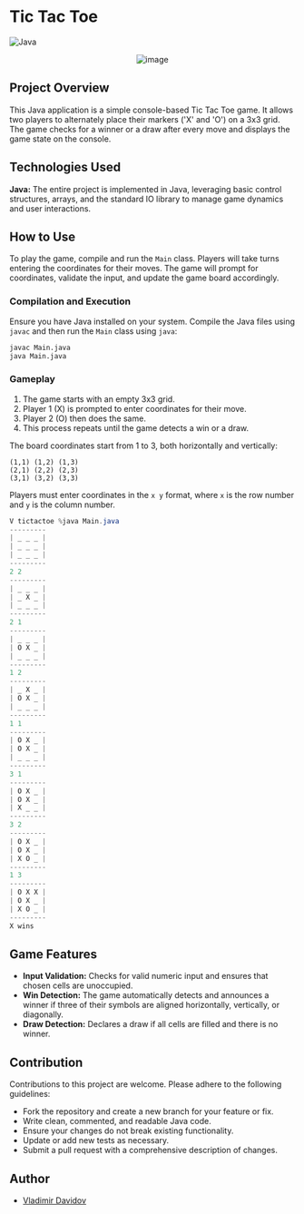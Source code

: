 # Tic Tac Toe

![Java](https://img.shields.io/badge/Java-F80000?style=for-the-badge&logo=java&logoColor=white)

<p align="center">
  <img src="https://github.com/user-attachments/assets/1833588d-2a2a-419b-9c01-b0cc712eba71" alt="image">
</p>

## Project Overview

This Java application is a simple console-based Tic Tac Toe game. It allows two players to alternately place their markers ('X' and 'O') on a 3x3 grid. The game checks for a winner or a draw after every move and displays the game state on the console.

## Technologies Used

**Java:** The entire project is implemented in Java, leveraging basic control structures, arrays, and the standard IO library to manage game dynamics and user interactions.


## How to Use

To play the game, compile and run the `Main` class. Players will take turns entering the coordinates for their moves. The game will prompt for coordinates, validate the input, and update the game board accordingly. 

### Compilation and Execution

Ensure you have Java installed on your system. Compile the Java files using `javac` and then run the `Main` class using `java`:

```bash
javac Main.java
java Main.java
```

### Gameplay

1. The game starts with an empty 3x3 grid.
2. Player 1 (X) is prompted to enter coordinates for their move.
3. Player 2 (O) then does the same.
4. This process repeats until the game detects a win or a draw.

The board coordinates start from 1 to 3, both horizontally and vertically:

```
(1,1) (1,2) (1,3)
(2,1) (2,2) (2,3)
(3,1) (3,2) (3,3)
```

Players must enter coordinates in the `x y` format, where `x` is the row number and `y` is the column number.
```java
V tictactoe %java Main.java
---------
| _ _ _ |
| _ _ _ |
| _ _ _ |
---------
2 2
---------
| _ _ _ |
| _ X _ |
| _ _ _ |
---------
2 1
---------
| _ _ _ |
| O X _ |
| _ _ _ |
---------
1 2
---------
| _ X _ |
| O X _ |
| _ _ _ |
---------
1 1
---------
| O X _ |
| O X _ |
| _ _ _ |
---------
3 1
---------
| O X _ |
| O X _ |
| X _ _ |
---------
3 2
---------
| O X _ |
| O X _ |
| X O _ |
---------
1 3
---------
| O X X |
| O X _ |
| X O _ |
---------
X wins

```

## Game Features

- **Input Validation:** Checks for valid numeric input and ensures that chosen cells are unoccupied.
- **Win Detection:** The game automatically detects and announces a winner if three of their symbols are aligned horizontally, vertically, or diagonally.
- **Draw Detection:** Declares a draw if all cells are filled and there is no winner.

## Contribution

Contributions to this project are welcome. Please adhere to the following guidelines:
- Fork the repository and create a new branch for your feature or fix.
- Write clean, commented, and readable Java code.
- Ensure your changes do not break existing functionality.
- Update or add new tests as necessary.
- Submit a pull request with a comprehensive description of changes.

## Author

- [Vladimir Davidov](https://github.com/v-dav)
